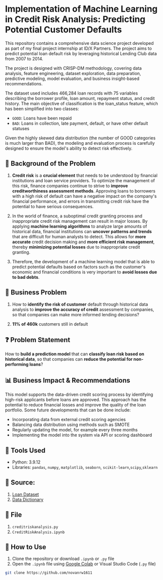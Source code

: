 # **Implementation of Machine Learning in Credit Risk Analysis: Predicting Potential Customer Defaults**



This repository contains a comprehensive data science project developed as part of my final project internship at ID/X Partners. The project aims to predict potential loan default risk by leveraging historical Lending Club data from 2007 to 2014. 

The project is designed with CRISP-DM methodology, covering data analysis, feature engineering, dataset exploration, data preparation, predictive modeling, model evaluation, and business insight-based recommendations.

The dataset used includes 466,284 loan records with 75 variables describing the borrower profile, loan amount, repayment status, and credit history. The main objective of classification is the loan_status feature, which has been simplified into two classes:
- `GOOD`: Loans have been repaid
- `BAD`: Loans in collection, late payment, default, or have other default statuses

Given the highly skewed data distribution (the number of GOOD categories is much larger than BAD), the modeling and evaluation process is carefully designed to ensure the model's ability to detect risk effectively.


## 🎯 Background of the Problem

1. **Credit risk** is a **crucial element** that needs to be understood by financial institutions and loan service providers. To optimize the management of this risk, finance companies continue to strive to **improve creditworthiness assessment methods**. Approving loans to borrowers with a high risk of default can have a negative impact on the company's financial performance, and errors in transmitting credit risk have the potential to have serious consequences.

2. In the world of finance, a suboptimal credit granting process and inappropriate credit risk management can result in major losses. By applying **machine learning algorithms** to analyze large amounts of historical data, financial institutions can **uncover patterns and trends** that are difficult for human analysts to detect. This allows for **more accurate** credit decision making and **more efficient risk management**, thereby **minimizing potential losses** due to inappropriate credit granting.

3. Therefore, the development of a machine learning model that is able to predict potential defaults based on factors such as the customer's economic and financial conditions is very important to **avoid losses due to bad debts**.
## 🧠 Business Problem
1. How to **identify the risk of customer** default through historical data analysis to **improve the accuracy of credit** assessment by companies, so that companies can make more informed lending decisions?

2. **11% of 460k** customers still in default


## ❓ Problem Statement

How to **build a prediction model** that can **classify loan risk based on historical data**, so that companies can **reduce the potential for non-performing loans**?

## 📊 Business Impact & Recommendations

This model supports the data-driven credit scoring process by identifying high-risk applicants before loans are approved. This approach has the potential to reduce financial losses and improve the quality of the loan portfolio. Some future developments that can be done include:
- Incorporating data from external credit scoring agencies
- Balancing data distribution using methods such as SMOTE
- Regularly updating the model, for example every three months
- Implementing the model into the system via API or scoring dashboard
## 🧰 Tools Used
- Python: 3.9.12
- Libraries: `pandas`, `numpy`, `matplotlib`, `seaborn`, `scikit-learn`,`scipy`,`sklearn`

## 💾 Source:
1. <a href="https://rakamin-lms.s3.ap-southeast-1.amazonaws.com/vix-assets/idx-partners/loan_data_2007_2014.csv">Loan Dataset</a>
2. <a href="https://docs.google.com/spreadsheets/d/1iT1JNOBwU4l616_rnJpo0iny7blZvNBs/edit?usp=sharing&ouid=106453318899954059421&rtpof=true&sd=true">Data Dictionary</a>

## 📁 File
1. `creditriskanalysis.py`
2. `CreditRiskAnalysis.ipynb`

## 📝 How to Use
1. Clone the repository or download `.ipynb` or `.py` file
2. Open the `.ipynb` file using [Google Colab](https://colab.research.google.com/) or Visual Studio Code (`.py` file)
   
```bash
git clone https://github.com/novanrw1611
